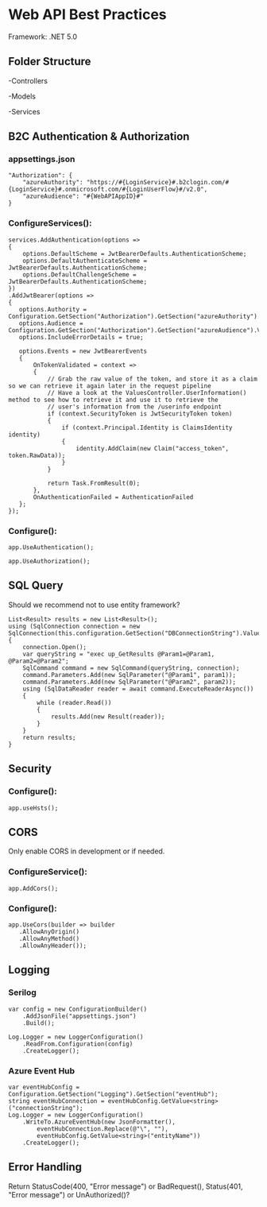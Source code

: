 # Web API Best Practices

Framework: .NET 5.0

## Folder Structure

  -Controllers
  
  -Models
  
  -Services
  

## B2C Authentication & Authorization

### appsettings.json

    "Authorization": {
        "azureAuthority": "https://#{LoginService}#.b2clogin.com/#{LoginService}#.onmicrosoft.com/#{LoginUserFlow}#/v2.0",
        "azureAudience": "#{WebAPIAppID}#"
    }

### ConfigureServices():

    services.AddAuthentication(options =>
    {
        options.DefaultScheme = JwtBearerDefaults.AuthenticationScheme;
        options.DefaultAuthenticateScheme = JwtBearerDefaults.AuthenticationScheme;
        options.DefaultChallengeScheme = JwtBearerDefaults.AuthenticationScheme;
    })
    .AddJwtBearer(options =>
    {
       options.Authority = Configuration.GetSection("Authorization").GetSection("azureAuthority").Value;
       options.Audience = Configuration.GetSection("Authorization").GetSection("azureAudience").Value;
       options.IncludeErrorDetails = true;
       
       options.Events = new JwtBearerEvents
       {
           OnTokenValidated = context =>
           {
               // Grab the raw value of the token, and store it as a claim so we can retrieve it again later in the request pipeline
               // Have a look at the ValuesController.UserInformation() method to see how to retrieve it and use it to retrieve the
               // user's information from the /userinfo endpoint
               if (context.SecurityToken is JwtSecurityToken token)
               {
                   if (context.Principal.Identity is ClaimsIdentity identity)
                   {
                       identity.AddClaim(new Claim("access_token", token.RawData));
                   }
               }

               return Task.FromResult(0);
           },
           OnAuthenticationFailed = AuthenticationFailed
       };
    });
    
### Configure():
    
    app.UseAuthentication();

    app.UseAuthorization();

## SQL Query

Should we recommend not to use entity framework?

    List<Result> results = new List<Result>();
    using (SqlConnection connection = new SqlConnection(this.configuration.GetSection("DBConnectionString").Value))
    {
        connection.Open();
        var queryString = "exec up_GetResults @Param1=@Param1, @Param2=@Param2";
        SqlCommand command = new SqlCommand(queryString, connection);
        command.Parameters.Add(new SqlParameter("@Param1", param1));
        command.Parameters.Add(new SqlParameter("@Param2", param2));
        using (SqlDataReader reader = await command.ExecuteReaderAsync())
        {
            while (reader.Read())
            {
                results.Add(new Result(reader));
            }
        }
        return results;
    }

## Security

### Configure():
  
    app.useHsts();

## CORS

Only enable CORS in development or if needed.

### ConfigureService():
  
    app.AddCors();
    
### Configure():
  
    app.UseCors(builder => builder
       .AllowAnyOrigin()
       .AllowAnyMethod()
       .AllowAnyHeader());

## Logging

### Serilog

    var config = new ConfigurationBuilder()
        .AddJsonFile("appsettings.json")
        .Build();

    Log.Logger = new LoggerConfiguration()
        .ReadFrom.Configuration(config)
        .CreateLogger();

### Azure Event Hub

    var eventHubConfig = Configuration.GetSection("Logging").GetSection("eventHub");
    string eventHubConnection = eventHubConfig.GetValue<string>("connectionString");
    Log.Logger = new LoggerConfiguration()
        .WriteTo.AzureEventHub(new JsonFormatter(),
            eventHubConnection.Replace(@"\", ""),
            eventHubConfig.GetValue<string>("entityName"))
        .CreateLogger();

## Error Handling

Return StatusCode(400, "Error message") or BadRequest(), Status(401, "Error message") or UnAuthorized()?
